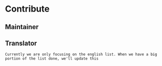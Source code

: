 # Contribute

## Maintainer


## Translator
`Currently we are only focusing on the english list. When we have a big portion of the list done, we'll update this`
